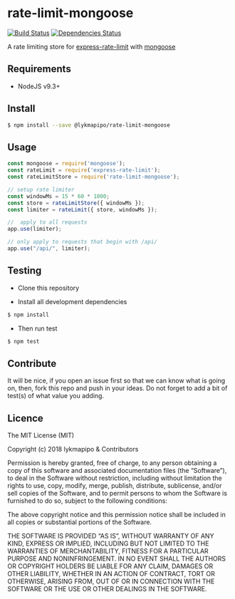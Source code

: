 # rate-limit-mongoose

[![Build Status](https://travis-ci.org/lykmapipo/rate-limit-mongoose.svg?branch=master)](https://travis-ci.org/lykmapipo/rate-limit-mongoose)
[![Dependencies Status](https://david-dm.org/lykmapipo/rate-limit-mongoose/status.svg)](https://david-dm.org/lykmapipo/rate-limit-mongoose)

A rate limiting store for [express-rate-limit](https://github.com/nfriedly/express-rate-limit) with [mongoose](https://github.com/Automattic/mongoose) 

## Requirements

- NodeJS v9.3+

## Install
```sh
$ npm install --save @lykmapipo/rate-limit-mongoose
```

## Usage

```javascript
const mongoose = require('mongoose');
const rateLimit = require('express-rate-limit');
const rateLimitStore = require('rate-limit-mongoose');

// setup rate limiter
const windowMs = 15 * 60 * 1000;
const store = rateLimitStore({ windowMs });
const limiter = rateLimit({ store, windowMs });

//  apply to all requests
app.use(limiter);

// only apply to requests that begin with /api/
app.use("/api/", limiter);

```

## Testing
* Clone this repository

* Install all development dependencies
```sh
$ npm install
```
* Then run test
```sh
$ npm test
```

## Contribute
It will be nice, if you open an issue first so that we can know what is going on, then, fork this repo and push in your ideas. Do not forget to add a bit of test(s) of what value you adding.


## Licence
The MIT License (MIT)

Copyright (c) 2018 lykmapipo & Contributors

Permission is hereby granted, free of charge, to any person obtaining a copy of this software and associated documentation files (the “Software”), to deal in the Software without restriction, including without limitation the rights to use, copy, modify, merge, publish, distribute, sublicense, and/or sell copies of the Software, and to permit persons to whom the Software is furnished to do so, subject to the following conditions:

The above copyright notice and this permission notice shall be included in all copies or substantial portions of the Software.

THE SOFTWARE IS PROVIDED “AS IS”, WITHOUT WARRANTY OF ANY KIND, EXPRESS OR IMPLIED, INCLUDING BUT NOT LIMITED TO THE WARRANTIES OF MERCHANTABILITY, FITNESS FOR A PARTICULAR PURPOSE AND NONINFRINGEMENT. IN NO EVENT SHALL THE AUTHORS OR COPYRIGHT HOLDERS BE LIABLE FOR ANY CLAIM, DAMAGES OR OTHER LIABILITY, WHETHER IN AN ACTION OF CONTRACT, TORT OR OTHERWISE, ARISING FROM, OUT OF OR IN CONNECTION WITH THE SOFTWARE OR THE USE OR OTHER DEALINGS IN THE SOFTWARE. 
